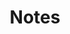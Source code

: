 ---
title: Notes
layout: "layouts/notes/notes-home.njk"
pagination:
  data: collections.notesEntries
  size: 10
---